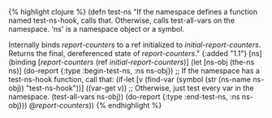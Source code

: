 {% highlight clojure %}
(defn test-ns
  "If the namespace defines a function named test-ns-hook, calls that.
  Otherwise, calls test-all-vars on the namespace.  'ns' is a
  namespace object or a symbol.

  Internally binds *report-counters* to a ref initialized to
  *initial-report-counters*.  Returns the final, dereferenced state of
  *report-counters*."
  {:added "1.1"}
  [ns]
  (binding [*report-counters* (ref *initial-report-counters*)]
    (let [ns-obj (the-ns ns)]
      (do-report {:type :begin-test-ns, :ns ns-obj})
      ;; If the namespace has a test-ns-hook function, call that:
      (if-let [v (find-var (symbol (str (ns-name ns-obj)) "test-ns-hook"))]
	((var-get v))
        ;; Otherwise, just test every var in the namespace.
        (test-all-vars ns-obj))
      (do-report {:type :end-test-ns, :ns ns-obj}))
    @*report-counters*))
{% endhighlight %}

